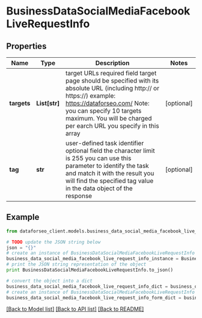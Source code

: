 # BusinessDataSocialMediaFacebookLiveRequestInfo


## Properties

Name | Type | Description | Notes
------------ | ------------- | ------------- | -------------
**targets** | **List[str]** | target URLs required field target page should be specified with its absolute URL (including http:// or https://) example: https://dataforseo.com/ Note: you can specify 10 targets maximum. You will be charged per earch URL you specify in this array | [optional] 
**tag** | **str** | user-defined task identifier optional field the character limit is 255 you can use this parameter to identify the task and match it with the result you will find the specified tag value in the data object of the response | [optional] 

## Example

```python
from dataforseo_client.models.business_data_social_media_facebook_live_request_info import BusinessDataSocialMediaFacebookLiveRequestInfo

# TODO update the JSON string below
json = "{}"
# create an instance of BusinessDataSocialMediaFacebookLiveRequestInfo from a JSON string
business_data_social_media_facebook_live_request_info_instance = BusinessDataSocialMediaFacebookLiveRequestInfo.from_json(json)
# print the JSON string representation of the object
print BusinessDataSocialMediaFacebookLiveRequestInfo.to_json()

# convert the object into a dict
business_data_social_media_facebook_live_request_info_dict = business_data_social_media_facebook_live_request_info_instance.to_dict()
# create an instance of BusinessDataSocialMediaFacebookLiveRequestInfo from a dict
business_data_social_media_facebook_live_request_info_form_dict = business_data_social_media_facebook_live_request_info.from_dict(business_data_social_media_facebook_live_request_info_dict)
```
[[Back to Model list]](../README.md#documentation-for-models) [[Back to API list]](../README.md#documentation-for-api-endpoints) [[Back to README]](../README.md)


